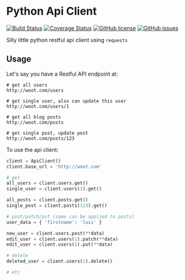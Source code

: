 # Python Api Client

[![Build Status](https://travis-ci.org/luisfcolon/py_api_client.svg?branch=master)](https://travis-ci.org/luisfcolon/py_api_client)
[![Coverage Status](https://coveralls.io/repos/github/luisfcolon/py_api_client/badge.svg)](https://coveralls.io/github/luisfcolon/py_api_client)
[![GitHub license](https://img.shields.io/badge/license-MIT-blue.svg)](https://raw.githubusercontent.com/luisfcolon/py_api_client/master/LICENSE)
[![GitHub issues](https://img.shields.io/github/issues/luisfcolon/py_api_client.svg)](https://github.com/luisfcolon/py_api_client/issues)

Silly little python restful api client using `requests`

## Usage

Let's say you have a Restful API endpoint at:

```
# get all users
http://woot.com/users

# get single user, also can update this user
http://woot.com/users/1

# get all blog posts
http://woot.com/posts

# get single post, update post
http://woot.com/posts/123
```

To use the api client:

```python
client = ApiClient()
client.base_url = 'http://woot.com'

# get 
all_users = client.users.get()
single_user = client.users(1).get()

all_posts = client.posts.get()
single_post = client.posts(123).get()

# post/patch/put (same can be applied to posts)
user_data = { 'firstname': 'luis' }

new_user = client.users.post(**data)
edit_user = client.users(1).patch(**data)
edit_user = client.users(1).put(**data)

# delete
deleted_user = client.users(1).delete()

# etc
```
